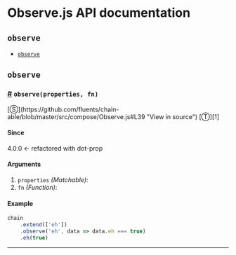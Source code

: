 # Observe.js API documentation

<!-- div class="toc-container" -->

<!-- div -->

## `observe`
* <a href="#observe">`observe`</a>

<!-- /div -->

<!-- /div -->

<!-- div class="doc-container" -->

<!-- div -->

## `observe`

<!-- div -->

<h3 id="observe"><a href="#observe">#</a>&nbsp;<code>observe(properties, fn)</code></h3>
[&#x24C8;](https://github.com/fluents/chain-able/blob/master/src/compose/Observe.js#L39 "View in source") [&#x24C9;][1]



#### Since
4.0.0 <- refactored with dot-prop

#### Arguments
1. `properties` *(Matchable)*:
2. `fn` *(Function)*:

#### Example
```js
chain
    .extend(['eh'])
    .observe('eh', data => data.eh === true)
    .eh(true)
```
---

<!-- /div -->

<!-- /div -->

<!-- /div -->

 [1]: #observe "Jump back to the TOC."

